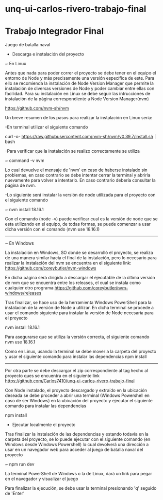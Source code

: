 # unq-ui-carlos-rivero-trabajo-final
# Trabajo Integrador Final

Juego de batalla naval

- Descarga e instalación del proyecto

~ En Linux

Antes que nada para poder correr el proyecto se debe tener en el equipo el entorno de Node y más precisamente una versión específica de este. 
Para ello se recomienda la instalación de Node Version Manager que permite la instalación de diversas versiones de Node y poder cambiar entre
ellas con facilidad.
Para su instalación en Linux se debe seguir las intrucciones de instalación de la página correspondiente a Node Version Manager(nvm)

https://github.com/nvm-sh/nvm

Un breve resumen de los pasos para realizar la instalación en Linux sería:

-En terminal utilizar el siguiente comando

curl -o- https://raw.githubusercontent.com/nvm-sh/nvm/v0.39.7/install.sh | bash

-Para verificar que la instalación se realizo correctamente se utiliza 

~ command -v nvm

Lo cual devuelve el mensaje de 'nvm' en caso de haberse instalado sin problemas, en caso contrario se debe intentar cerrar la terminal y abrirla nuevamente para volver a intentarlo. En caso contrario debería consultar la página de nvm.

-Lo siguiente será instalar la versión de node utilizada para el proyecto con el siguiente comando

~ nvm install 18.16.1

Con el comando (node -v) puede verificar cual es la versión de node que se esta utilizando en el equipo, de todas formas, se puede comenzar a usar dicha versión con el comando (nvm use 18.16.1)

------------------
~ En Windows

La instalación en Windows, SO donde se desarrolló el proyecto, se realiza de una manera similar hacía el final de la instalación, pero lo necesario para realizar la instalación del nvm se encuentra en el siguiente link:
https://github.com/coreybutler/nvm-windows

En dicha página será dirigido a descargar el ejecutable de la última versión de nvm que se encuentra entre los releases, el cual se instala como cualquier otro programa
https://github.com/coreybutler/nvm-windows/releases

Tras finalizar, se hace uso de la herramienta Windows PowerShell para la instalación de la versión de Node a utilizar.
En dicha terminal se procede a usar el comando siguiente para instalar la versión de Node necesaria para el proyecto

nvm install 18.16.1

Para asegurarse que se utiliza la versión correcta, el siguiente comando
nvm use 18.16.1

Como en Linux, usando la terminal se debe mover a la carpeta del proyecto y usar el siguiente comando para instalar las dependencias
npm install

------------------

Por otra parte se debe descargar el zip correspondiente al tag hecho al proyecto ques se encuentra en el siguiente link
https://github.com/Carlos7410/unq-ui-carlos-rivero-trabajo-final

Con Node instalado, el proyecto descargado y extraído en la ubicación deseada se debe proceder a abrir una terminal (Windows Powershell en caso de ser Windows) en la ubicación del proyecto y ejecutar el siguiente comando para instalar las dependencias

npm install

- Ejecutar localmente el proyecto

Tras finalizar la instalación de las dependencias y estando todavía en la carpeta del proyecto, se lo puede ejecutar con el siguiente comando (en Windows desde Windows Powershell) lo cual devolverá una dirección a usar en un navegador web para acceder al juego de batalla naval del proyecto

~ npm run dev

La terminal PowerShell de Windows o la de Linux, dará un link para pegar en el navegador y visualizar el juego

Para finalizar la ejecución, se debe usar la terminal presionando 'q' seguido de 'Enter'
